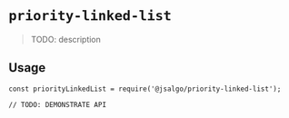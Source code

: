 # `priority-linked-list`

> TODO: description

## Usage

```
const priorityLinkedList = require('@jsalgo/priority-linked-list');

// TODO: DEMONSTRATE API
```
